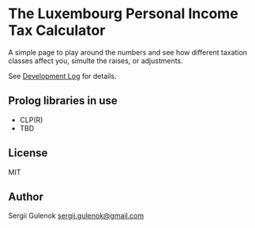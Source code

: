 # The Luxembourg Personal Income Tax Calculator

A simple page to play around the numbers and see how different taxation classes affect you,
simulte the raises, or adjustments.

See [Development Log](/DEVLOG.md) for details.

## Prolog libraries in use

- CLP(R)
- TBD

## License

MIT

## Author

Sergii Gulenok <sergii.gulenok@gmail.com>
